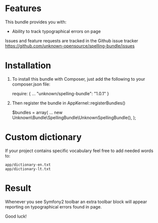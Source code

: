Features
======================
This bundle provides you with:

- Ability to track typographical errors on page

Issues and feature requests are tracked in the Github issue tracker https://github.com/unknown-opensource/spelling-bundle/issues


Installation
======================

1. To install this bundle with Composer, just add the following to your composer.json file:


    require: {
        ...
        "unknown/spelling-bundle": "1.0.1"
    }


2. Then register the bundle in AppKernel::registerBundles()


    $bundles = array(
        ...
        new Unknown\Bundle\SpellingBundle\UnknownSpellingBundle(),
    );


Custom dictionary
======================

If your project contains specific vocabulary feel free to add needed words to:

    app/dictionary-en.txt
    app/dictionary-lt.txt

Result
======================

Whenever you see Symfony2 toolbar an extra toolbar block will appear reporting on typographical errors found in page.

Good luck!
